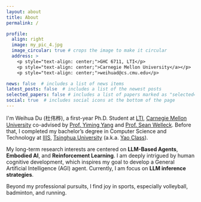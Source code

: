 ```yaml
---
layout: about
title: About
permalink: /

profile:
  align: right
  image: my_pic_4.jpg
  image_circular: true # crops the image to make it circular
  address: >
    <p style="text-align: center;">GHC 6711, LTI</p>
    <p style="text-align: center;">Carnegie Mellon University</a></p>
    <p style="text-align: center;">weihuad@cs.cmu.edu</p>

news: false  # includes a list of news items
latest_posts: false  # includes a list of the newest posts
selected_papers: false # includes a list of papers marked as "selected={true}"
social: true  # includes social icons at the bottom of the page
---
```


I'm Weihua Du (杜伟桦), a first-year Ph.D. Student at [LTI](https://www.lti.cs.cmu.edu/index.html), [Carnegie Mellon University](https://www.cmu.edu/) co-advised by [Prof. Yiming Yang](https://www.cs.cmu.edu/~./yiming/) and [Prof. Sean Welleck](https://wellecks.com/). Before that, I completed my bachelor’s degree in Computer Science and Technology at [IIIS](https://iiis.tsinghua.edu.cn/), [Tsinghua University](https://www.tsinghua.edu.cn/en/) (a.k.a. [Yao Class](https://iiis.tsinghua.edu.cn/en/yaoclass/)).

My long-term research interests are centered on **LLM-Based Agents**, **Embodied AI**, and **Reinforcement Learning**. I am deeply intrigued by human cognitive development, which inspires my goal to develop a General Artificial Intelligence (AGI) agent. Currently, I am focus on **LLM inference strategies**.

Beyond my professional pursuits, I find joy in sports, especially volleyball, badminton, and running.